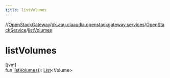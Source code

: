 ```yaml
---
title: listVolumes
---
```

//[OpenStackGateway](../../../index.html)/[dk.aau.claaudia.openstackgateway.services](../index.html)/[OpenStackService](index.html)/[listVolumes](list-volumes.html)



# listVolumes



[jvm]\
fun [listVolumes](list-volumes.html)(): [List](https://kotlinlang.org/api/latest/jvm/stdlib/kotlin.collections/-list/index.html)&lt;Volume&gt;




